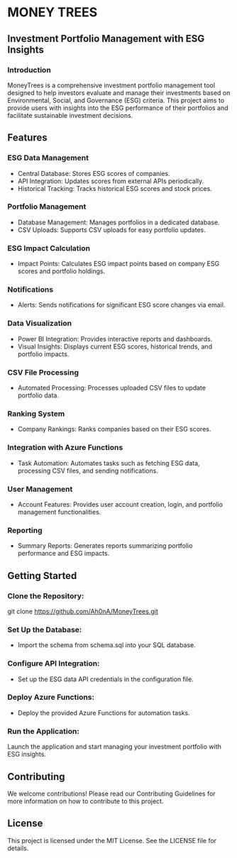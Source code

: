 # MONEY TREES
## Investment Portfolio Management with ESG Insights
### Introduction
MoneyTrees is a comprehensive investment portfolio management tool designed to help investors evaluate and manage their investments based on Environmental, Social, and Governance (ESG) criteria. This project aims to provide users with insights into the ESG performance of their portfolios and facilitate sustainable investment decisions.

## Features
### ESG Data Management
- Central Database: Stores ESG scores of companies.
- API Integration: Updates scores from external APIs periodically.
- Historical Tracking: Tracks historical ESG scores and stock prices.
### Portfolio Management
- Database Management: Manages portfolios in a dedicated database.
- CSV Uploads: Supports CSV uploads for easy portfolio updates.
### ESG Impact Calculation
- Impact Points: Calculates ESG impact points based on company ESG scores and portfolio holdings.
### Notifications
- Alerts: Sends notifications for significant ESG score changes via email.
### Data Visualization
- Power BI Integration: Provides interactive reports and dashboards.
- Visual Insights: Displays current ESG scores, historical trends, and portfolio impacts.
### CSV File Processing
- Automated Processing: Processes uploaded CSV files to update portfolio data.
### Ranking System
- Company Rankings: Ranks companies based on their ESG scores.
### Integration with Azure Functions
- Task Automation: Automates tasks such as fetching ESG data, processing CSV files, and sending notifications.
### User Management
- Account Features: Provides user account creation, login, and portfolio management functionalities.
### Reporting
- Summary Reports: Generates reports summarizing portfolio performance and ESG impacts.
## Getting Started
### Clone the Repository:
git clone https://github.com/Ah0nA/MoneyTrees.git
### Set Up the Database:
- Import the schema from schema.sql into your SQL database.
### Configure API Integration:
- Set up the ESG data API credentials in the configuration file.
### Deploy Azure Functions:
- Deploy the provided Azure Functions for automation tasks.
### Run the Application:
Launch the application and start managing your investment portfolio with ESG insights.
## Contributing
We welcome contributions! Please read our Contributing Guidelines for more information on how to contribute to this project.

## License
This project is licensed under the MIT License. See the LICENSE file for details.
